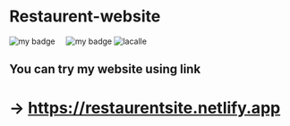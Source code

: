 # Restaurent-website
![my badge](https://img.shields.io/badge/Made%20with-Html&Css-blue?style=for-the-badge&logo=)  &nbsp;  &nbsp; ![my badge](https://img.shields.io/github/last-commit/Shubh99992/Restaurent-website?style=for-the-badge) 
![lacalle](https://github.com/Shubh99992/Restaurent-website/assets/105529358/f2d691ea-ee4f-410f-828a-464c13417fd8)
## You can try my website using link 
# →  https://restaurentsite.netlify.app
